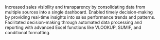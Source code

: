 Increased sales visibility and transparency by consolidating data from multiple sources into a single dashboard.
Enabled timely decision-making by providing real-time insights into sales performance trends and patterns.
Facilitated decision-making through automated data processing and reporting with advanced Excel functions like VLOOKUP, SUMIF, and conditional formatting.
